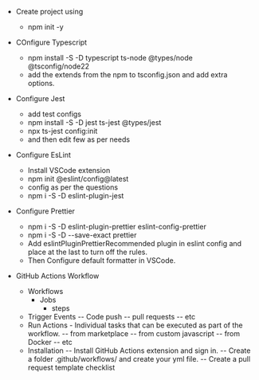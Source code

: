 - Create project using

  - npm init -y

- COnfigure Typescript

  - npm install -S -D typescript
    ts-node
    @types/node
    @tsconfig/node22
  - add the extends from the npm to tsconfig.json and add extra options.

- Configure Jest

  - add test configs
  - npm install -S -D jest
    ts-jest
    @types/jest
  - npx ts-jest config:init
  - and then edit few as per needs

- Configure EsLint

  - Install VSCode extension
  - npm init @eslint/config@latest
  - config as per the questions
  - npm i -S -D eslint-plugin-jest

- Configure Prettier

  - npm i -S -D eslint-plugin-prettier eslint-config-prettier
  - npm i -S -D --save-exact prettier
  - Add eslintPluginPrettierRecommended plugin in eslint config and place at the last to turn off the rules.
  - Then Configure default formatter in VSCode.

- GitHub Actions Workflow
  - Workflows
    - Jobs
      - steps
  - Trigger Events
    -- Code push
    -- pull requests
    -- etc
  - Run Actions - Individual tasks that can be executed as part of the workflow.
    -- from marketplace
    -- from custom javascript
    -- from Docker
    -- etc
  - Installation
    -- Install GitHub Actions extension and sign in.
    -- Create a folder .github/workflows/ and create your yml file.
    -- Create a pull request template checklist
